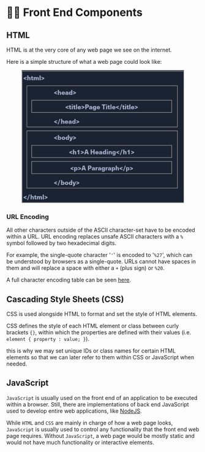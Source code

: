 # 👯‍♀️ Front End Components

## HTML

HTML is at the very core of any web page we see on the internet.

Here is a simple structure of what a web page could look like:

<figure><img src="../../../.gitbook/assets/image (4).png" alt=""><figcaption></figcaption></figure>

### URL Encoding

All other characters outside of the ASCII character-set have to be encoded within a URL. URL encoding replaces unsafe ASCII characters with a `%` symbol followed by two hexadecimal digits.

For example, the single-quote character '`'`' is encoded to '`%27`', which can be understood by browsers as a single-quote. URLs cannot have spaces in them and will replace a space with either a `+` (plus sign) or `%20`.

A full character encoding table can be seen [here](https://www.w3schools.com/tags/ref\_urlencode.ASP).

## Cascading Style Sheets (CSS)

CSS is used alongside HTML to format and set the style of HTML elements.

CSS defines the style of each HTML element or class between curly brackets `{}`, within which the properties are defined with their values (i.e. `element { property : value; }`).

this is why we may set unique IDs or class names for certain HTML elements so that we can later refer to them within CSS or JavaScript when needed.

## JavaScript

`JavaScript` is usually used on the front end of an application to be executed within a browser. Still, there are implementations of back end JavaScript used to develop entire web applications, like [NodeJS](https://nodejs.org/en/about/).

While `HTML` and `CSS` are mainly in charge of how a web page looks, `JavaScript` is usually used to control any functionality that the front end web page requires. Without `JavaScript`, a web page would be mostly static and would not have much functionality or interactive elements.

